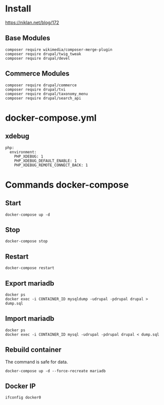 # Install
https://niklan.net/blog/172

## Base Modules

~~~
composer require wikimedia/composer-merge-plugin
composer require drupal/twig_tweak
composer require drupal/devel
~~~

## Commerce Modules

~~~
composer require drupal/commerce
composer require drupal/tvi
composer require drupal/taxonomy_menu
composer require drupal/search_api
~~~

# docker-compose.yml

## xdebug

~~~
php:
  environment:
    PHP_XDEBUG: 1
    PHP_XDEBUG_DEFAULT_ENABLE: 1
    PHP_XDEBUG_REMOTE_CONNECT_BACK: 1
~~~

# Commands docker-compose

## Start

~~~
docker-compose up -d
~~~

## Stop

~~~
docker-compose stop
~~~

## Restart

~~~
docker-compose restart
~~~

## Export mariadb

~~~
docker ps
docker exec -i CONTAINER_ID mysqldump -udrupal -pdrupal drupal > dump.sql
~~~

## Import mariadb

~~~
docker ps
docker exec -i CONTAINER_ID mysql -udrupal -pdrupal drupal < dump.sql
~~~

## Rebuild container

The command is safe for data.

~~~
docker-compose up -d --force-recreate mariadb
~~~

## Docker IP

~~~
ifconfig docker0
~~~
